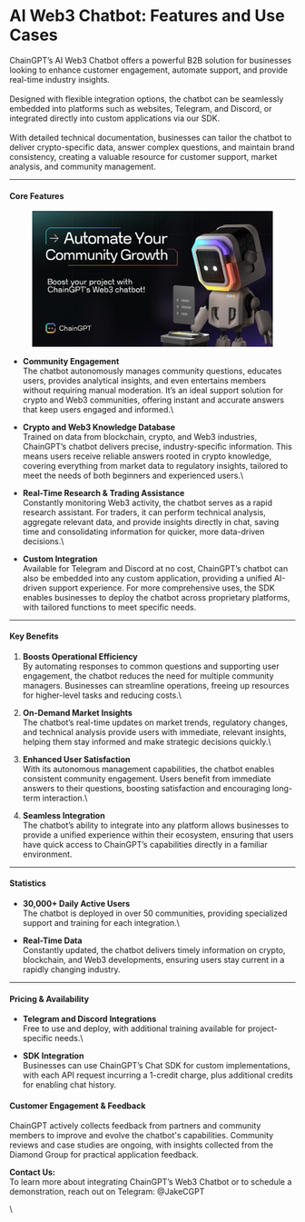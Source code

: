 # AI Web3 Chatbot: Features and Use Cases

ChainGPT’s AI Web3 Chatbot offers a powerful B2B solution for businesses looking to enhance customer engagement, automate support, and provide real-time industry insights. \
\
Designed with flexible integration options, the chatbot can be seamlessly embedded into platforms such as websites, Telegram, and Discord, or integrated directly into custom applications via our SDK. \
\
With detailed technical documentation, businesses can tailor the chatbot to deliver crypto-specific data, answer complex questions, and maintain brand consistency, creating a valuable resource for customer support, market analysis, and community management.

***

#### Core Features

<figure><img src="../../.gitbook/assets/image (34).png" alt=""><figcaption></figcaption></figure>

* **Community Engagement**\
  The chatbot autonomously manages community questions, educates users, provides analytical insights, and even entertains members without requiring manual moderation. It’s an ideal support solution for crypto and Web3 communities, offering instant and accurate answers that keep users engaged and informed.\

* **Crypto and Web3 Knowledge Database**\
  Trained on data from blockchain, crypto, and Web3 industries, ChainGPT’s chatbot delivers precise, industry-specific information. This means users receive reliable answers rooted in crypto knowledge, covering everything from market data to regulatory insights, tailored to meet the needs of both beginners and experienced users.\

* **Real-Time Research & Trading Assistance**\
  Constantly monitoring Web3 activity, the chatbot serves as a rapid research assistant. For traders, it can perform technical analysis, aggregate relevant data, and provide insights directly in chat, saving time and consolidating information for quicker, more data-driven decisions.\

* **Custom Integration**\
  Available for Telegram and Discord at no cost, ChainGPT’s chatbot can also be embedded into any custom application, providing a unified AI-driven support experience. For more comprehensive uses, the SDK enables businesses to deploy the chatbot across proprietary platforms, with tailored functions to meet specific needs.

***

#### Key Benefits

1. **Boosts Operational Efficiency**\
   By automating responses to common questions and supporting user engagement, the chatbot reduces the need for multiple community managers. Businesses can streamline operations, freeing up resources for higher-level tasks and reducing costs.\

2. **On-Demand Market Insights**\
   The chatbot’s real-time updates on market trends, regulatory changes, and technical analysis provide users with immediate, relevant insights, helping them stay informed and make strategic decisions quickly.\

3. **Enhanced User Satisfaction**\
   With its autonomous management capabilities, the chatbot enables consistent community engagement. Users benefit from immediate answers to their questions, boosting satisfaction and encouraging long-term interaction.\

4. **Seamless Integration**\
   The chatbot’s ability to integrate into any platform allows businesses to provide a unified experience within their ecosystem, ensuring that users have quick access to ChainGPT’s capabilities directly in a familiar environment.

***

#### Statistics

* **30,000+ Daily Active Users**\
  The chatbot is deployed in over 50 communities, providing specialized support and training for each integration.\

* **Real-Time Data**\
  Constantly updated, the chatbot delivers timely information on crypto, blockchain, and Web3 developments, ensuring users stay current in a rapidly changing industry.

***

#### Pricing & Availability

* **Telegram and Discord Integrations**\
  Free to use and deploy, with additional training available for project-specific needs.\

* **SDK Integration**\
  Businesses can use ChainGPT’s Chat SDK for custom implementations, with each API request incurring a 1-credit charge, plus additional credits for enabling chat history.

#### Customer Engagement & Feedback

ChainGPT actively collects feedback from partners and community members to improve and evolve the chatbot's capabilities. Community reviews and case studies are ongoing, with insights collected from the Diamond Group for practical application feedback.

**Contact Us:**\
To learn more about integrating ChainGPT’s Web3 Chatbot or to schedule a demonstration, reach out on Telegram: @JakeCGPT

\
